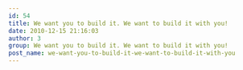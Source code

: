 ```yaml
---
id: 54
title: We want you to build it. We want to build it with you!
date: 2010-12-15 21:16:03
author: 3
group: We want you to build it. We want to build it with you!
post_name: we-want-you-to-build-it-we-want-to-build-it-with-you
---
```


